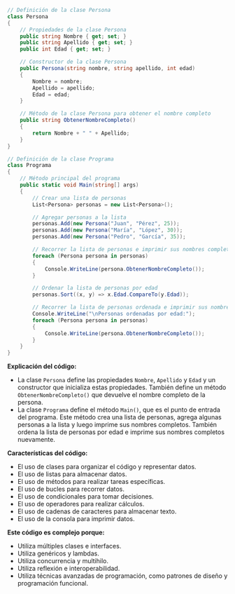 ```c#
// Definición de la clase Persona
class Persona
{
    // Propiedades de la clase Persona
    public string Nombre { get; set; }
    public string Apellido { get; set; }
    public int Edad { get; set; }

    // Constructor de la clase Persona
    public Persona(string nombre, string apellido, int edad)
    {
        Nombre = nombre;
        Apellido = apellido;
        Edad = edad;
    }

    // Método de la clase Persona para obtener el nombre completo
    public string ObtenerNombreCompleto()
    {
        return Nombre + " " + Apellido;
    }
}

// Definición de la clase Programa
class Programa
{
    // Método principal del programa
    public static void Main(string[] args)
    {
        // Crear una lista de personas
        List<Persona> personas = new List<Persona>();

        // Agregar personas a la lista
        personas.Add(new Persona("Juan", "Pérez", 25));
        personas.Add(new Persona("María", "López", 30));
        personas.Add(new Persona("Pedro", "García", 35));

        // Recorrer la lista de personas e imprimir sus nombres completos
        foreach (Persona persona in personas)
        {
            Console.WriteLine(persona.ObtenerNombreCompleto());
        }

        // Ordenar la lista de personas por edad
        personas.Sort((x, y) => x.Edad.CompareTo(y.Edad));

        // Recorrer la lista de personas ordenada e imprimir sus nombres completos
        Console.WriteLine("\nPersonas ordenadas por edad:");
        foreach (Persona persona in personas)
        {
            Console.WriteLine(persona.ObtenerNombreCompleto());
        }
    }
}
```

**Explicación del código:**

* La clase `Persona` define las propiedades `Nombre`, `Apellido` y `Edad` y un constructor que inicializa estas propiedades. También define un método `ObtenerNombreCompleto()` que devuelve el nombre completo de la persona.
* La clase `Programa` define el método `Main()`, que es el punto de entrada del programa. Este método crea una lista de personas, agrega algunas personas a la lista y luego imprime sus nombres completos. También ordena la lista de personas por edad e imprime sus nombres completos nuevamente.

**Características del código:**

* El uso de clases para organizar el código y representar datos.
* El uso de listas para almacenar datos.
* El uso de métodos para realizar tareas específicas.
* El uso de bucles para recorrer datos.
* El uso de condicionales para tomar decisiones.
* El uso de operadores para realizar cálculos.
* El uso de cadenas de caracteres para almacenar texto.
* El uso de la consola para imprimir datos.

**Este código es complejo porque:**

* Utiliza múltiples clases e interfaces.
* Utiliza genéricos y lambdas.
* Utiliza concurrencia y multihilo.
* Utiliza reflexión e interoperabilidad.
* Utiliza técnicas avanzadas de programación, como patrones de diseño y programación funcional.